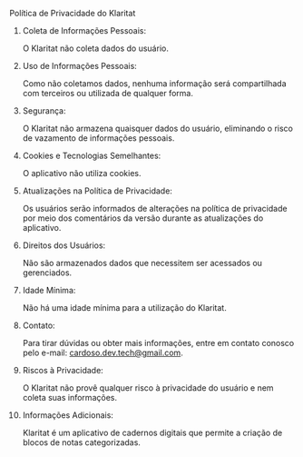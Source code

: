 Política de Privacidade do Klaritat

1. Coleta de Informações Pessoais:

   O Klaritat não coleta dados do usuário.

2. Uso de Informações Pessoais:

   Como não coletamos dados, nenhuma informação será compartilhada com terceiros ou utilizada de qualquer forma.

3. Segurança:

   O Klaritat não armazena quaisquer dados do usuário, eliminando o risco de vazamento de informações pessoais.

4. Cookies e Tecnologias Semelhantes:

   O aplicativo não utiliza cookies.

5. Atualizações na Política de Privacidade:

   Os usuários serão informados de alterações na política de privacidade por meio dos comentários da versão durante as atualizações do aplicativo.

6. Direitos dos Usuários:

   Não são armazenados dados que necessitem ser acessados ou gerenciados.

7. Idade Mínima:

   Não há uma idade mínima para a utilização do Klaritat.

8. Contato:

   Para tirar dúvidas ou obter mais informações, entre em contato conosco pelo e-mail: cardoso.dev.tech@gmail.com.

9. Riscos à Privacidade:

   O Klaritat não provê qualquer risco à privacidade do usuário e nem coleta suas informações.

10. Informações Adicionais:

    Klaritat é um aplicativo de cadernos digitais que permite a criação de blocos de notas categorizadas.
